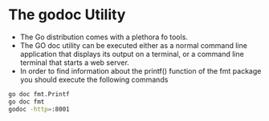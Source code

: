 # The godoc Utility 

* The Go distribution comes with a plethora fo tools.
* The GO doc utility can be executed either as a normal command line application that displays its output on a terminal, or a command line terminal that starts a web server.
* In order to find information about the printf() function of the fmt package you should execute the following commands

```bash
go doc fmt.Printf
go doc fmt
godoc -http=:8001
```
